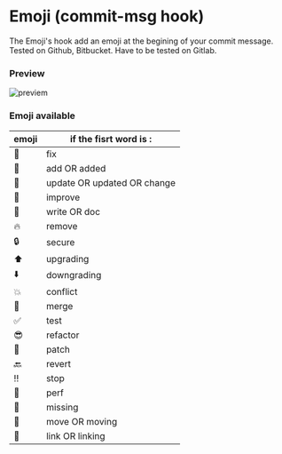 # Emoji (commit-msg hook)

The Emoji's hook add an emoji at the begining of your commit message.
Tested on Github, Bitbucket. Have to be tested on Gitlab.

### Preview

![previem](./img/emoji.png')

### Emoji available
| emoji | if the fisrt word is : |
| ----- | ---------------------- |
|:wrench:|fix|
|:gift:|add OR added|
|:muscle:|update OR updated OR change|
|:lipstick:|improve|
|:memo:|write OR doc|
|:fire:|remove|
|:lock:|secure|
|:arrow_up:|upgrading|
|:arrow_down:|downgrading|
|:boom:|conflict|
|:seedling:|merge|
|:white_check_mark:|test|
|:sunglasses:|refactor|
|:gift_heart:|patch|
|:back:|revert|
|:bangbang:|stop|
|:racehorse:|perf|
|:ghost:|missing|
|:rocket:|move OR moving|
|:link:|link OR linking|
